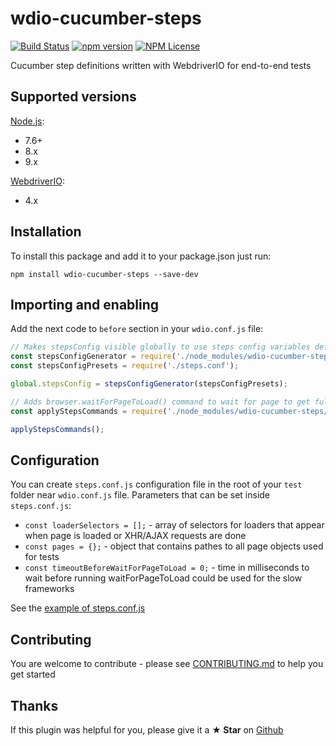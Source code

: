 # wdio-cucumber-steps

[![Build Status](https://travis-ci.org/revjet-qa/wdio-cucumber-steps.svg?branch=master)](https://travis-ci.org/revjet-qa/wdio-cucumber-steps)
[![npm version](https://img.shields.io/npm/v/wdio-cucumber-steps.svg)](https://www.npmjs.com/package/wdio-cucumber-steps)
[![NPM License](https://img.shields.io/npm/l/wdio-cucumber-steps.svg)](https://github.com/revjet-qa/wdio-cucumber-steps/blob/master/LICENSE)

Cucumber step definitions written with WebdriverIO for end-to-end tests

## Supported versions
[Node.js](http://nodejs.org/):
- 7.6+
- 8.x
- 9.x

[WebdriverIO](https://www.npmjs.com/package/webdriverio):
- 4.x

## Installation
To install this package and add it to your package.json just run:
```shell
npm install wdio-cucumber-steps --save-dev
```

## Importing and enabling
Add the next code to `before` section in your `wdio.conf.js` file:
```javascript
// Makes stepsConfig visible globally to use steps config variables defined in it
const stepsConfigGenerator = require('./node_modules/wdio-cucumber-steps/src/steps.conf.generator');
const stepsConfigPresets = require('./steps.conf');

global.stepsConfig = stepsConfigGenerator(stepsConfigPresets);

// Adds browser.waitForPageToLoad() command to wait for page to get fully loaded
const applyStepsCommands = require('./node_modules/wdio-cucumber-steps/src/commands');

applyStepsCommands();
```

## Configuration
You can create `steps.conf.js` configuration file in the root of your `test` folder near `wdio.conf.js` file. Parameters that can be set inside `steps.conf.js`:
- `const loaderSelectors = [];` - array of selectors for loaders that appear when page is loaded or XHR/AJAX requests
    are done
- `const pages = {};` - object that contains pathes to all page objects used for tests
- `const timeoutBeforeWaitForPageToLoad = 0;` - time in milliseconds to wait before running waitForPageToLoad could be
    used for the slow frameworks

See the [example of steps.conf.js](https://github.com/revjet-qa/wdio-cucumber-steps/blob/master/test/steps.conf.js)

## Contributing
You are welcome to contribute - please see
[CONTRIBUTING.md](https://github.com/revjet-qa/wdio-cucumber-steps/blob/master/CONTRIBUTING.md)
to help you get started

## Thanks
If this plugin was helpful for you, please give it a **★ Star** on
[Github](https://github.com/revjet-qa/wdio-cucumber-steps)
